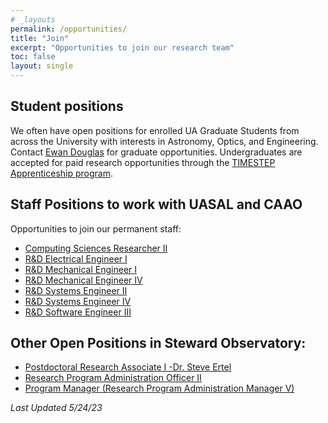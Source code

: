 ```yaml
---
# _layouts
permalink: /opportunities/
title: "Join"
excerpt: "Opportunities to join our research team"
toc: false
layout: single
---
```



## Student positions

We often have open positions for enrolled UA Graduate Students from across the University with interests in Astronomy, Optics, and Engineering. Contact [Ewan Douglas](https://www.as.arizona.edu/people/faculty/ewan-douglas) for graduate opportunities.
Undergraduates are accepted for paid research opportunities through the [TIMESTEP Apprenticeship program](https://lavinia.as.arizona.edu/~timestep/timestep-apprenticeship.html).

## Staff Positions to work with UASAL and CAAO
Opportunities to join our permanent staff:

- [Computing Sciences Researcher II](https://arizona.csod.com/ux/ats/careersite/4/home/requisition/15018?c=arizona)
- [R&D Electrical Engineer I](https://arizona.csod.com/ux/ats/careersite/4/home/requisition/16110?c=arizona)
- [R&D Mechanical Engineer I](https://arizona.csod.com/ux/ats/careersite/4/home/requisition/16108?c=arizona)
- [R&D Mechanical Engineer IV](https://arizona.csod.com/ux/ats/careersite/4/home/requisition/13952?c=arizona)
- [R&D Systems Engineer II](https://arizona.csod.com/ux/ats/careersite/4/home/requisition/14853?c=arizona)
- [R&D Systems Engineer IV](https://arizona.csod.com/ux/ats/careersite/4/home/requisition/13824?c=arizona)
- [R&D Software Engineer III](https://arizona.csod.com/ux/ats/careersite/4/home/requisition/14182?c=arizona)

## Other Open Positions in Steward Observatory:

- [Postdoctoral Research Associate I -Dr. Steve Ertel](https://arizona.csod.com/ux/ats/careersite/4/home/requisition/14312?c=arizona)
- [Research Program Administration Officer II](https://arizona.csod.com/ux/ats/careersite/4/home/requisition/14031?c=arizona)
- [Program Manager (Research Program Administration Manager V)](https://arizona.csod.com/ux/ats/careersite/4/home/requisition/14428?c=arizona) 


_Last Updated 5/24/23_
